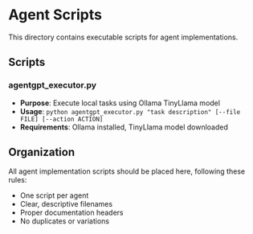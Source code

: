 # Agent Scripts

This directory contains executable scripts for agent implementations.

## Scripts

### agentgpt_executor.py
- **Purpose**: Execute local tasks using Ollama TinyLlama model
- **Usage**: `python agentgpt_executor.py "task description" [--file FILE] [--action ACTION]`
- **Requirements**: Ollama installed, TinyLlama model downloaded

## Organization
All agent implementation scripts should be placed here, following these rules:
- One script per agent
- Clear, descriptive filenames
- Proper documentation headers
- No duplicates or variations
